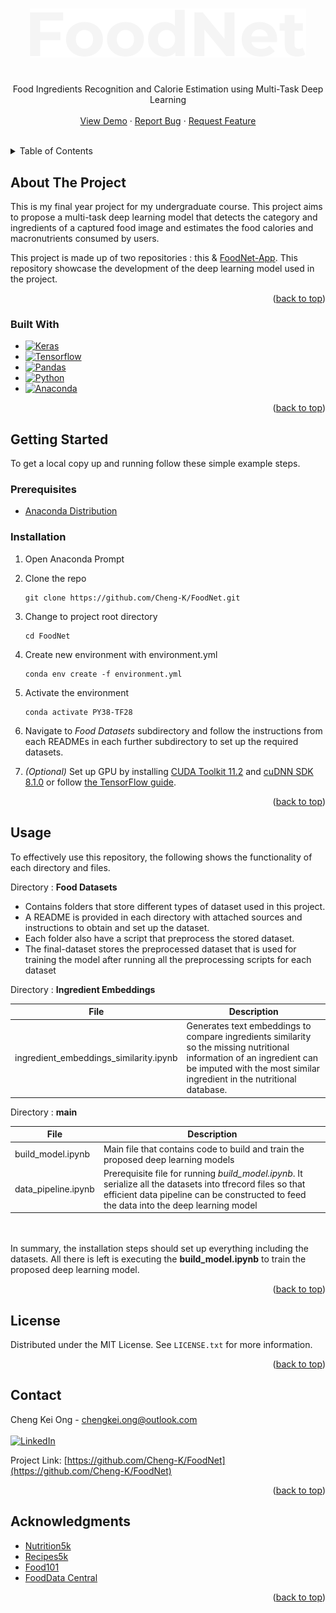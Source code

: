 <a name="readme-top"></a>

<!-- PROJECT LOGO -->
<br />
<div align="center">
  <a href="https://github.com/Cheng-K/FoodNet">
    <img src="images/FoodNet.svg" alt="Logo">
  </a>

  <h1></h1>
  <p align="center">
    Food Ingredients Recognition and Calorie Estimation using Multi-Task Deep Learning
    <br />
    <br />
    <a href="https://github.com/Cheng-K/FoodNet-App">View Demo</a>
    ·
    <a href="https://github.com/Cheng-K/FoodNet/issues">Report Bug</a>
    ·
    <a href="https://github.com/Cheng-K/FoodNet/issues">Request Feature</a>
  </p>
</div>
<br/>
<!-- TABLE OF CONTENTS -->
<details>
  <summary>Table of Contents</summary>
  <ol>
    <li>
      <a href="#about-the-project">About The Project</a>
      <ul>
        <li><a href="#built-with">Built With</a></li>
      </ul>
    </li>
    <li>
      <a href="#getting-started">Getting Started</a>
      <ul>
        <li><a href="#prerequisites">Prerequisites</a></li>
        <li><a href="#installation">Installation</a></li>
      </ul>
    </li>
    <li><a href="#usage">Usage</a></li>
    <li><a href="#license">License</a></li>
    <li><a href="#contact">Contact</a></li>
    <li><a href="#acknowledgments">Acknowledgments</a></li>
  </ol>
</details>

<!-- ABOUT THE PROJECT -->

## About The Project

This is my final year project for my undergraduate course. This project aims to propose a multi-task deep learning model that detects the category and
ingredients of a captured food image and estimates the food calories and macronutrients consumed
by users.

This project is made up of two repositories : this & [FoodNet-App](https://github.com/Cheng-K/FoodNet-App). This repository showcase the development of the deep learning model used in the project.

<p align="right">(<a href="#readme-top">back to top</a>)</p>

### Built With

- [![Keras][keras]][keras-url]
- [![Tensorflow][tensorflow]][tensorflow-url]
- [![Pandas][pandas]][pandas-url]
- [![Python][python]][python-url]
- [![Anaconda][anaconda]][anaconda-url]

<p align="right">(<a href="#readme-top">back to top</a>)</p>

<!-- GETTING STARTED -->

## Getting Started

To get a local copy up and running follow these simple example steps.

### Prerequisites

- [Anaconda Distribution](https://docs.anaconda.com/anaconda/install/index.html)

### Installation

1. Open Anaconda Prompt
2. Clone the repo
   ```
   git clone https://github.com/Cheng-K/FoodNet.git
   ```
3. Change to project root directory
   ```
   cd FoodNet
   ```
4. Create new environment with environment.yml
   ```
   conda env create -f environment.yml
   ```
5. Activate the environment
   ```
   conda activate PY38-TF28
   ```
6. Navigate to _Food Datasets_ subdirectory and follow the instructions from each READMEs in each further subdirectory to set up the required datasets.

7. _(Optional)_ Set up GPU by installing [CUDA Toolkit 11.2](https://developer.nvidia.com/cuda-toolkit-archive) and [cuDNN SDK 8.1.0](https://developer.nvidia.com/cudnn) or follow [the TensorFlow guide](https://www.tensorflow.org/install/pip).

<p align="right">(<a href="#readme-top">back to top</a>)</p>

<!-- USAGE EXAMPLES -->

## Usage

To effectively use this repository, the following shows the functionality of each directory and files.

Directory : **Food Datasets**

- Contains folders that store different types of dataset used in this project.
- A README is provided in each directory with attached sources and instructions to obtain and set up the dataset.
- Each folder also have a script that preprocess the stored dataset.
- The final-dataset stores the preprocessed dataset that is used for training the model
  after running all the preprocessing scripts for each dataset

Directory : **Ingredient Embeddings**

| File                                   | Description                                                                                                                                                          |
| -------------------------------------- | -------------------------------------------------------------------------------------------------------------------------------------------------------------------- |
| ingredient_embeddings_similarity.ipynb | Generates text embeddings to compare ingredients similarity so the missing nutritional information of an ingredient can be imputed with the most similar ingredient in the nutritional database. |

Directory : **main**

| File                | Description                                                                                                                                                                                           |
| ------------------- | ----------------------------------------------------------------------------------------------------------------------------------------------------------------------------------------------------- |
| build_model.ipynb   | Main file that contains code to build and train the proposed deep learning models                                                                                                                     |
| data_pipeline.ipynb | Prerequisite file for running _build_model.ipynb_. It serialize all the datasets into tfrecord files so that efficient data pipeline can be constructed to feed the data into the deep learning model |

<br></br>
In summary, the installation steps should set up everything including the datasets. All there is left is executing the **build_model.ipynb** to train the proposed deep learning model.

<p align="right">(<a href="#readme-top">back to top</a>)</p>

<!-- LICENSE -->

## License

Distributed under the MIT License. See `LICENSE.txt` for more information.

<p align="right">(<a href="#readme-top">back to top</a>)</p>

<!-- CONTACT -->

## Contact

Cheng Kei Ong - chengkei.ong@outlook.com
<br/>
<br/>
[![LinkedIn][linkedin-shield]][linkedin-url]

Project Link: [https://github.com/Cheng-K/FoodNet](https://github.com/Cheng-K/FoodNet)

<p align="right">(<a href="#readme-top">back to top</a>)</p>

<!-- ACKNOWLEDGMENTS -->

## Acknowledgments

- [Nutrition5k](https://github.com/google-research-datasets/Nutrition5k)
- [Recipes5k](http://www.ub.edu/cvub/recipes5k/)
- [Food101](https://data.vision.ee.ethz.ch/cvl/datasets_extra/food-101/)
- [FoodData Central](https://fdc.nal.usda.gov/index.html)

<p align="right">(<a href="#readme-top">back to top</a>)</p>

<!-- MARKDOWN LINKS & IMAGES -->
<!-- https://www.markdownguide.org/basic-syntax/#reference-style-links -->

[linkedin-shield]: https://img.shields.io/badge/linkedin-%230077B5.svg?style=for-the-badge&logo=linkedin&logoColor=white
[linkedin-url]: https://www.linkedin.com/in/chengkei-ong
[product-screenshot]: images/screenshot.png
[keras]: https://img.shields.io/badge/Keras-%23D00000.svg?style=for-the-badge&logo=Keras&logoColor=white
[keras-url]: https://keras.io/
[tensorflow]: https://img.shields.io/badge/TensorFlow-%23FF6F00.svg?style=for-the-badge&logo=TensorFlow&logoColor=white
[tensorflow-url]: https://www.tensorflow.org/
[pandas]: https://img.shields.io/badge/pandas-%23150458.svg?style=for-the-badge&logo=pandas&logoColor=white
[pandas-url]: https://pandas.pydata.org/
[python]: https://img.shields.io/badge/python-3670A0?style=for-the-badge&logo=python&logoColor=ffdd54
[python-url]: https://www.python.org/
[anaconda]: https://img.shields.io/badge/Anaconda-%2344A833.svg?style=for-the-badge&logo=anaconda&logoColor=white
[anaconda-url]: https://www.anaconda.com/
[kaggle]: https://img.shields.io/badge/Kaggle-035a7d?style=for-the-badge&logo=kaggle&logoColor=white
[kaggle-url]: https://www.kaggle.com/
